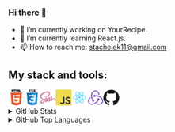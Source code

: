 ### Hi there 👋

- 🔭 I’m currently working on YourRecipe.
- 🌱 I’m currently learning React.js.
- 📫 How to reach me: stachelek11@gmail.com

## My stack and tools:
<img align="left" alt="HTML5" width="32px" src="https://raw.githubusercontent.com/github/explore/80688e429a7d4ef2fca1e82350fe8e3517d3494d/topics/html/html.png" />
<img align="left" alt="CSS3" width="32px" src="https://raw.githubusercontent.com/github/explore/80688e429a7d4ef2fca1e82350fe8e3517d3494d/topics/css/css.png" />
<img align="left" alt="Sass" width="32px" src="https://raw.githubusercontent.com/github/explore/80688e429a7d4ef2fca1e82350fe8e3517d3494d/topics/sass/sass.png" />
<img align="left" alt="JavaScript" width="32px" src="https://raw.githubusercontent.com/github/explore/80688e429a7d4ef2fca1e82350fe8e3517d3494d/topics/javascript/javascript.png" />
<img align="left" alt="React" width="32px" src="https://raw.githubusercontent.com/github/explore/80688e429a7d4ef2fca1e82350fe8e3517d3494d/topics/react/react.png" />
<img align="left" alt="React" width="32px" src="https://raw.githubusercontent.com/github/explore/80688e429a7d4ef2fca1e82350fe8e3517d3494d/topics/redux/redux.png" />
<img alt="GitHub" width="32px" src="https://raw.githubusercontent.com/github/explore/78df643247d429f6cc873026c0622819ad797942/topics/github/github.png" />


<details>
  <summary>
    GitHub Stats
  </summary>
  <a href="https://github.com/stachelek11/github-readme-stats">
    <img src="https://github-readme-stats.vercel.app/api?username=stachelek11&count_private=true&include_all_commits=true" alt="Stachelek GitHub Stats"/>
  </a>
</details>
<details>
  <summary>
    GitHub Top Languages
  </summary>
  <a href="https://github.com/stachelek11/github-readme-stats">
    <img src="https://github-readme-stats.vercel.app/api/top-langs/?username=stachelek11&layout=compact" alt="stachelek11 GitHub Top Languages"/>
  </a>
</details>


<!--
**stachelek11/stachelek11** is a ✨ _special_ ✨ repository because its `README.md` (this file) appears on your GitHub profile.

Here are some ideas to get you started:

- 👯 I’m looking to collaborate on ...
- 🤔 I’m looking for help with ...
- 💬 Ask me about ...

- 😄 Pronouns: ...
- ⚡ Fun fact: ...
-->
